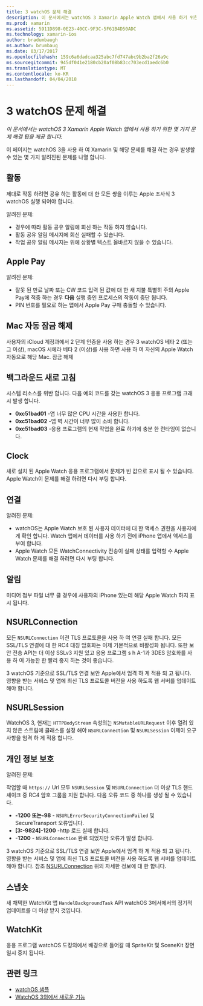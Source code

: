 ```yaml
---
title: 3 watchOS 문제 해결
description: 이 문서에서는 watchOS 3 Xamarin Apple Watch 앱에서 사용 하기 위한 몇 가지 문제 해결 팁을 제공 합니다.
ms.prod: xamarin
ms.assetid: 5911D898-0E23-40CC-9F3C-5F61B4D50ADC
ms.technology: xamarin-ios
author: bradumbaugh
ms.author: brumbaug
ms.date: 03/17/2017
ms.openlocfilehash: 159c6a6dadcaa325abc7fd747abc9b2ba2f26a9c
ms.sourcegitcommit: 945df041e2180cb20af08b83cc703ecd1aedc6b0
ms.translationtype: MT
ms.contentlocale: ko-KR
ms.lasthandoff: 04/04/2018
---
```

# <a name="watchos-3-troubleshooting"></a>3 watchOS 문제 해결

_이 문서에서는 watchOS 3 Xamarin Apple Watch 앱에서 사용 하기 위한 몇 가지 문제 해결 팁을 제공 합니다._

이 페이지는 watchOS 3을 사용 하 여 Xamarin 및 해당 문제를 해결 하는 경우 발생할 수 있는 몇 가지 알려진된 문제를 나열 합니다.

## <a name="activities"></a>활동

제대로 작동 하려면 공유 하는 활동에 대 한 모든 쌍을 이루는 Apple 조사식 3 watchOS 실행 되어야 합니다.

알려진 문제:

- 경우에 따라 활동 공유 알림에 회신 하는 작동 하지 않습니다.
- 활동 공유 알림 메시지에 회신 실패할 수 있습니다.
- 작업 공유 알림 메시지는 위에 상황별 텍스트 올바르지 않을 수 있습니다.


## <a name="apple-pay"></a>Apple Pay

알려진 문제:

- 잘못 된 만료 날짜 또는 CW 코드 입력 된 값에 대 한 새 지불 특별히 주의 Apple Pay에 적중 하는 경우 **다음** 실행 중인 프로세스의 작동이 중단 됩니다.
- PIN 번호를 필요로 하는 앱에서 Apple Pay 구매 충돌할 수 있습니다.



## <a name="auto-mac-unlock"></a>Mac 자동 잠금 해제

사용자의 iCloud 계정과에서 2 단계 인증을 사용 하는 경우 3 watchOS 베타 2 (또는 그 이상), macOS 시에라 베타 2 (이상)를 사용 하면 사용 하 여 자신의 Apple Watch 자동으로 해당 Mac. 잠금 해제



## <a name="background-refresh"></a>백그라운드 새로 고침

시스템 리소스를 위반 합니다. 다음 예외 코드를 갖는 watchOS 3 응용 프로그램 크래시 발생 합니다.

- **0xc51bad01** -앱 너무 많은 CPU 시간을 사용한 합니다.
- **0xc51bad02** -앱 벽 시간이 너무 많이 소비 합니다.
- **0xc51bad03** -응용 프로그램의 현재 작업을 완료 하기에 충분 한 런타임이 없습니다.



## <a name="clock"></a>Clock

새로 설치 된 Apple Watch 응용 프로그램에서 문제가 빈 값으로 표시 될 수 있습니다. Apple Watch이 문제를 해결 하려면 다시 부팅 합니다.


## <a name="connectivity"></a>연결

알려진 문제:

- watchOS는 Apple Watch 보호 된 사용자 데이터에 대 한 액세스 권한을 사용자에 게 확인 합니다. Watch 앱에서 데이터를 사용 하기 전에 iPhone 앱에서 액세스를 부여 합니다.
- Apple Watch 모든 WatchConnectivity 전송이 실패 상태를 입력할 수 Apple Watch 문제를 해결 하려면 다시 부팅 합니다.


## <a name="notifications"></a>알림

미디어 첨부 파일 너무 클 경우에 사용자의 iPhone 있는데 해당 Apple Watch 하지 표시 됩니다.


## <a name="nsurlconnection"></a>NSURLConnection

모든 `NSURLConnection` 이전 TLS 프로토콜을 사용 하 여 연결 실패 합니다. 모든 SSL/TLS 연결에 대 한 RC4 대칭 암호화는 이제 기본적으로 비활성화 됩니다. 또한 보안 전송 API는 더 이상 SSLv3 지원 있고 응용 프로그램 s h A-1과 3DES 암호화를 사용 하 여 가능한 한 빨리 중지 하는 것이 좋습니다.

3 watchOS 기준으로 SSL/TLS 연결 보안 Apple에서 엄격 하 게 적용 되 고 됩니다. 영향을 받는 서비스 및 앱에 최신 TLS 프로토콜 버전을 사용 하도록 웹 서버를 업데이트 해야 합니다.


## <a name="nsurlsession"></a>NSURLSession

WatchOS 3, 현재는 `HTTPBodyStream` 속성의는 `NSMutableURLRequest` 이후 열려 있지 않은 스트림에 클래스를 설정 해야 `NSURLConnection` 및 `NSURLSession` 이제이 요구 사항을 엄격 하 게 적용 합니다.


## <a name="privacy"></a>개인 정보 보호

알려진 문제:

작업할 때 `https://` Url 모두 `NSURLSession` 및 `NSURLConnection` 더 이상 TLS 핸드셰이크 중 RC4 암호 그룹을 지원 합니다. 다음 오류 코드 중 하나를 생성 될 수 있습니다.

- **-1200 또는-98** - `NSURLErrorSecurityConnectionFailed` 및 SecureTransport 오류입니다.
- **[3:-9824]-1200** -http 로드 실패 합니다.
- **-1200**  -  `NSURLConnection` 완료 되었지만 오류가 발생 합니다.

3 watchOS 기준으로 SSL/TLS 연결 보안 Apple에서 엄격 하 게 적용 되 고 됩니다. 영향을 받는 서비스 및 앱에 최신 TLS 프로토콜 버전을 사용 하도록 웹 서버를 업데이트 해야 합니다. 참조 [NSURLConnection](#NSURLConnection) 위의 자세한 정보에 대 한 합니다.


## <a name="snapshots"></a>스냅숏

새 채택한 WatchKit 앱 `HandelBackgroundTask` API watchOS 3에서에서의 정기적 업데이트를 더 이상 받지 것입니다. 


## <a name="watchkit"></a>WatchKit

응용 프로그램 watchOS 도킹의에서 배경으로 들어갈 때 SpriteKit 및 SceneKit 장면 일시 중지 됩니다.


## <a name="related-links"></a>관련 링크

- [watchOS 샘플](https://developer.xamarin.com/samples/watchos/all/)
- [WatchOS 3의에서 새로운 기능](https://developer.apple.com/library/prerelease/content/releasenotes/General/WhatsNewInwatchOS/Articles/watchOS3.html#//apple_ref/doc/uid/TP40017085-SW1)
